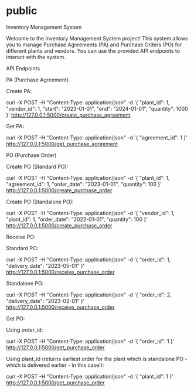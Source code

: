 # public
Inventory Management System

Welcome to the Inventory Management System project! This system allows you to manage Purchase Agreements (PA) and Purchase Orders (PO) for different plants and vendors. You can use the provided API endpoints to interact with the system.

API Endpoints

PA (Purchase Agreement)

Create PA:

curl -X POST -H "Content-Type: application/json" -d '{
  "plant_id": 1,
  "vendor_id": 1,
  "start": "2023-01-01",
  "end": "2024-01-01",
  "quantity": 1000
}' http://127.0.0.1:5000/create_purchase_agreement


Get PA:

curl -X POST -H "Content-Type: application/json" -d '{
  "agreement_id": 1
}' http://127.0.0.1:5000/get_purchase_agreement


PO (Purchase Order)


Create PO (Standard PO):

curl -X POST -H "Content-Type: application/json" -d '{
  "plant_id": 1,
  "agreement_id": 1,
  "order_date": "2023-01-01",
  "quantity": 100
}' http://127.0.0.1:5000/create_purchase_order

Create PO (Standalone PO):

curl -X POST -H "Content-Type: application/json" -d '{
  "vendor_id": 1,
  "plant_id": 1,
  "order_date": "2022-01-01",
  "quantity": 100
}' http://127.0.0.1:5000/create_purchase_order


Receive PO:

Standard PO:

curl -X POST -H "Content-Type: application/json" -d '{
  "order_id": 1,
  "delivery_date": "2023-05-01"
}' http://127.0.0.1:5000/receive_purchase_order

Standalone PO:

curl -X POST -H "Content-Type: application/json" -d '{
  "order_id": 2,
  "delivery_date": "2023-02-01"
}' http://127.0.0.1:5000/receive_purchase_order


Get PO:

Using order_id:

curl -X POST -H "Content-Type: application/json" -d '{
  "order_id": 1
}' http://127.0.0.1:5000/get_purchase_order


Using plant_id (returns earliest order for the plant which is standalone PO - which is delivered earlier - in this case!):

curl -X POST -H "Content-Type: application/json" -d '{
  "plant_id": 1
}' http://127.0.0.1:5000/get_purchase_order
